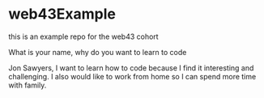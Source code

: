 # web43Example
this is an example repo for the web43 cohort


What is your name, why do you want to learn to code

Jon Sawyers,  I want to learn how to code because I find it interesting and challenging.  I also would like to work from home so I can spend more time with family.